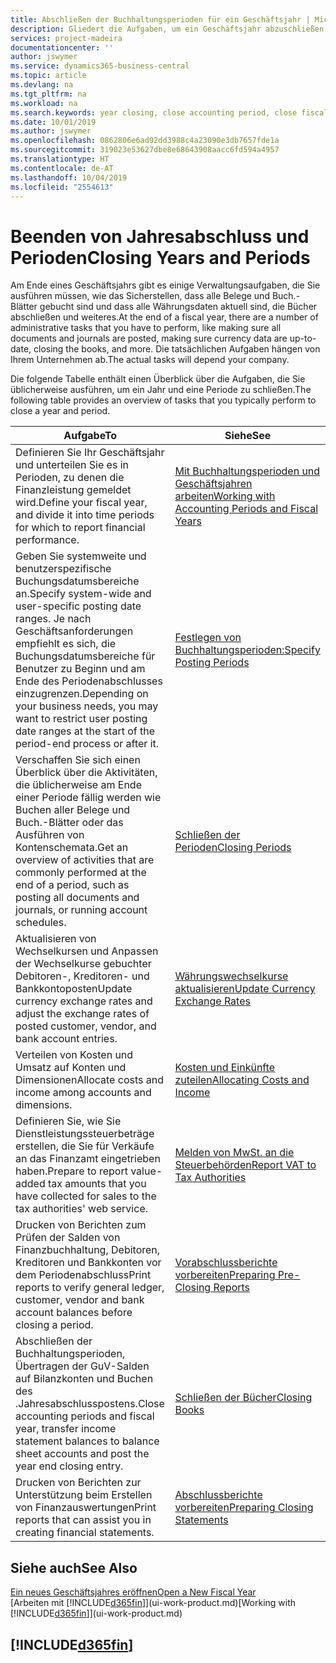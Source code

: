 ```yaml
---
title: Abschließen der Buchhaltungsperioden für ein Geschäftsjahr | Microsoft Docs
description: Gliedert die Aufgaben, um ein Geschäftsjahr abzuschließen oder Buchhaltungsperiode, beispielsweise der Belege und die Buch.-Blätter sind vergewissernd gebucht überprüfend und Bankguthaben.
services: project-madeira
documentationcenter: ''
author: jswymer
ms.service: dynamics365-business-central
ms.topic: article
ms.devlang: na
ms.tgt_pltfrm: na
ms.workload: na
ms.search.keywords: year closing, close accounting period, close fiscal year, bank account detailed trial balance
ms.date: 10/01/2019
ms.author: jswymer
ms.openlocfilehash: 0862806e6ad92dd3988c4a23090e3db7657fde1a
ms.sourcegitcommit: 319023e53627dbe8e68643908aacc6fd594a4957
ms.translationtype: HT
ms.contentlocale: de-AT
ms.lasthandoff: 10/04/2019
ms.locfileid: "2554613"
---
```

# <a name="closing-years-and-periods"></a><span data-ttu-id="ada4a-103">Beenden von Jahresabschluss und Perioden</span><span class="sxs-lookup"><span data-stu-id="ada4a-103">Closing Years and Periods</span></span>
<span data-ttu-id="ada4a-104">Am Ende eines Geschäftsjahrs gibt es einige Verwaltungsaufgaben, die Sie ausführen müssen, wie das Sicherstellen, dass alle Belege und Buch.-Blätter gebucht sind und dass alle Währungsdaten aktuell sind, die Bücher abschließen und weiteres.</span><span class="sxs-lookup"><span data-stu-id="ada4a-104">At the end of a fiscal year, there are a number of administrative tasks that you have to perform, like making sure all documents and journals are posted, making sure currency data are up-to-date, closing the books, and more.</span></span> <span data-ttu-id="ada4a-105">Die tatsächlichen Aufgaben hängen von Ihrem Unternehmen ab.</span><span class="sxs-lookup"><span data-stu-id="ada4a-105">The actual tasks will depend your company.</span></span>

<span data-ttu-id="ada4a-106">Die folgende Tabelle enthält einen Überblick über die Aufgaben, die Sie üblicherweise ausführen, um ein Jahr und eine Periode zu schließen.</span><span class="sxs-lookup"><span data-stu-id="ada4a-106">The following table provides an overview of tasks that you typically perform to close a year and period.</span></span>

| <span data-ttu-id="ada4a-107">Aufgabe</span><span class="sxs-lookup"><span data-stu-id="ada4a-107">To</span></span> | <span data-ttu-id="ada4a-108">Siehe</span><span class="sxs-lookup"><span data-stu-id="ada4a-108">See</span></span> |
| --- | --- |
| <span data-ttu-id="ada4a-109">Definieren Sie Ihr Geschäftsjahr und unterteilen Sie es in Perioden, zu denen die Finanzleistung gemeldet wird.</span><span class="sxs-lookup"><span data-stu-id="ada4a-109">Define your fiscal year, and divide it into time periods for which to report financial performance.</span></span> | [<span data-ttu-id="ada4a-110">Mit Buchhaltungsperioden und Geschäftsjahren arbeiten</span><span class="sxs-lookup"><span data-stu-id="ada4a-110">Working with Accounting Periods and Fiscal Years</span></span>](finance-accounting-periods-and-fiscal-years.md)|
| <span data-ttu-id="ada4a-111">Geben Sie systemweite und benutzerspezifische Buchungsdatumsbereiche an.</span><span class="sxs-lookup"><span data-stu-id="ada4a-111">Specify system-wide and user-specific posting date ranges.</span></span> <span data-ttu-id="ada4a-112">Je nach Geschäftsanforderungen empfiehlt es sich, die Buchungsdatumsbereiche für Benutzer zu Beginn und am Ende des Periodenabschlusses einzugrenzen.</span><span class="sxs-lookup"><span data-stu-id="ada4a-112">Depending on your business needs, you may want to restrict user posting date ranges at the start of the period-end process or after it.</span></span> |[<span data-ttu-id="ada4a-113">Festlegen von Buchhaltungsperioden:</span><span class="sxs-lookup"><span data-stu-id="ada4a-113">Specify Posting Periods</span></span>](finance-how-specify-posting-periods.md) |
| <span data-ttu-id="ada4a-114">Verschaffen Sie sich einen Überblick über die Aktivitäten, die üblicherweise am Ende einer Periode fällig werden wie Buchen aller Belege und Buch.-Blätter oder das Ausführen von Kontenschemata.</span><span class="sxs-lookup"><span data-stu-id="ada4a-114">Get an overview of activities that are commonly performed at the end of a period, such as posting all documents and journals, or running account schedules.</span></span> |[<span data-ttu-id="ada4a-115">Schließen der Perioden</span><span class="sxs-lookup"><span data-stu-id="ada4a-115">Closing Periods</span></span>](year-how-complete-period-end-processes.md) |
| <span data-ttu-id="ada4a-116">Aktualisieren von Wechselkursen und Anpassen der Wechselkurse gebuchter Debitoren-, Kreditoren- und Bankkontoposten</span><span class="sxs-lookup"><span data-stu-id="ada4a-116">Update currency exchange rates and adjust the exchange rates of posted customer, vendor, and bank account entries.</span></span> |[<span data-ttu-id="ada4a-117">Währungswechselkurse aktualisieren</span><span class="sxs-lookup"><span data-stu-id="ada4a-117">Update Currency Exchange Rates</span></span>](finance-how-update-currencies.md) |
| <span data-ttu-id="ada4a-118">Verteilen von Kosten und Umsatz auf Konten und Dimensionen</span><span class="sxs-lookup"><span data-stu-id="ada4a-118">Allocate costs and income among accounts and dimensions.</span></span> |[<span data-ttu-id="ada4a-119">Kosten und Einkünfte zuteilen</span><span class="sxs-lookup"><span data-stu-id="ada4a-119">Allocating Costs and Income</span></span>](year-allocate-costs-income.md) |
| <span data-ttu-id="ada4a-120">Definieren Sie, wie Sie Dienstleistungssteuerbeträge erstellen, die Sie für Verkäufe an das Finanzamt eingetrieben haben.</span><span class="sxs-lookup"><span data-stu-id="ada4a-120">Prepare to report value-added tax amounts that you have collected for sales to the tax authorities' web service.</span></span> |[<span data-ttu-id="ada4a-121">Melden von MwSt. an die Steuerbehörden</span><span class="sxs-lookup"><span data-stu-id="ada4a-121">Report VAT to Tax Authorities</span></span>](finance-how-report-vat.md)|
| <span data-ttu-id="ada4a-122">Drucken von Berichten zum Prüfen der Salden von Finanzbuchhaltung, Debitoren, Kreditoren und Bankkonten vor dem Periodenabschluss</span><span class="sxs-lookup"><span data-stu-id="ada4a-122">Print reports to verify general ledger, customer, vendor and bank account balances before closing a period.</span></span> |[<span data-ttu-id="ada4a-123">Vorabschlussberichte vorbereiten</span><span class="sxs-lookup"><span data-stu-id="ada4a-123">Preparing Pre-Closing Reports</span></span>](year-prepare-preclose-reports.md) |
| <span data-ttu-id="ada4a-124">Abschließen der Buchhaltungsperioden, Übertragen der GuV-Salden auf Bilanzkonten und Buchen des .Jahresabschlusspostens.</span><span class="sxs-lookup"><span data-stu-id="ada4a-124">Close accounting periods and fiscal year, transfer income statement balances to balance sheet accounts and post the year end closing entry.</span></span> |[<span data-ttu-id="ada4a-125">Schließen der Bücher</span><span class="sxs-lookup"><span data-stu-id="ada4a-125">Closing Books</span></span>](year-close-books.md) |
| <span data-ttu-id="ada4a-126">Drucken von Berichten zur Unterstützung beim Erstellen von Finanzauswertungen</span><span class="sxs-lookup"><span data-stu-id="ada4a-126">Print reports that can assist you in creating financial statements.</span></span> |[<span data-ttu-id="ada4a-127">Abschlussberichte vorbereiten</span><span class="sxs-lookup"><span data-stu-id="ada4a-127">Preparing Closing Statements</span></span>](year-prepare-close-statement.md) |

## <a name="see-also"></a><span data-ttu-id="ada4a-128">Siehe auch</span><span class="sxs-lookup"><span data-stu-id="ada4a-128">See Also</span></span>
[<span data-ttu-id="ada4a-129">Ein neues Geschäftsjahres eröffnen</span><span class="sxs-lookup"><span data-stu-id="ada4a-129">Open a New Fiscal Year</span></span>](finance-how-open-new-fiscal-year.md)  
<span data-ttu-id="ada4a-130">[Arbeiten mit [!INCLUDE[d365fin](includes/d365fin_md.md)]](ui-work-product.md)</span><span class="sxs-lookup"><span data-stu-id="ada4a-130">[Working with [!INCLUDE[d365fin](includes/d365fin_md.md)]](ui-work-product.md)</span></span>

## [!INCLUDE[d365fin](includes/free_trial_md.md)]  
 

